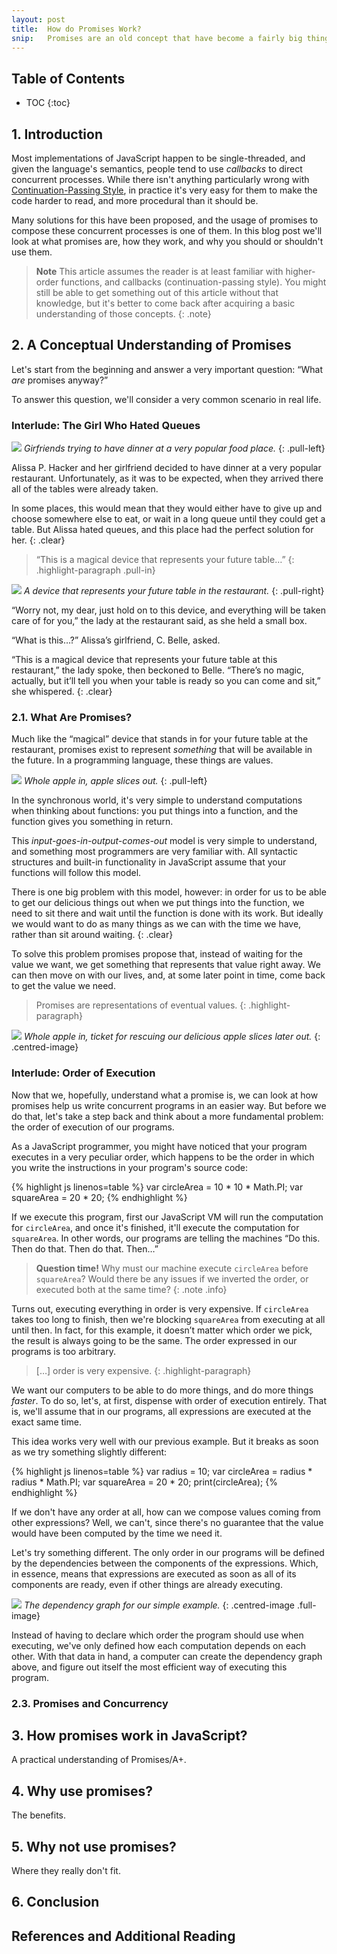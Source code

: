 ```yaml
---
layout: post
title:  How do Promises Work?
snip:   Promises are an old concept that have become a fairly big thing in JavaScript recently, but most people still don't know how to use them properly. This blog post should give you a working understanding of promises, and how to best take advantage of them.
---
```


## Table of Contents
  * TOC
{:toc}


## 1. Introduction

Most implementations of JavaScript happen to be single-threaded, and
given the language's semantics, people tend to use *callbacks* to direct
concurrent processes. While there isn't anything particularly wrong with
[Continuation-Passing Style][CPS], in practice it's very easy for them
to make the code harder to read, and more procedural than it should be.

Many solutions for this have been proposed, and the usage of promises to
compose these concurrent processes is one of them. In this blog post
we'll look at what promises are, how they work, and why you should or
shouldn't use them.

> <strong class="heading">Note</strong>
> This article assumes the reader is at least familiar with
> higher-order functions, and callbacks (continuation-passing style).
> You might still be able to get something out of this article without
> that knowledge, but it's better to come back after acquiring a basic
> understanding of those concepts.
{: .note}


[CPS]: http://matt.might.net/articles/by-example-continuation-passing-style/


## 2. A Conceptual Understanding of Promises

Let's start from the beginning and answer a very important question:
“What *are* promises anyway?”

To answer this question, we'll consider a very common scenario in real
life.

### Interlude: The Girl Who Hated Queues

![](/files/2015/09/promises-01.png)
*Girfriends trying to have dinner at a very popular food place.*
{: .pull-left}

Alissa P. Hacker and her girlfriend decided to have dinner at a very
popular restaurant. Unfortunately, as it was to be expected, when they
arrived there all of the tables were already taken.

In some places, this would mean that they would either have to give up
and choose somewhere else to eat, or wait in a long queue until they
could get a table. But Alissa hated queues, and this place had the
perfect solution for her.
{: .clear}

> “This is a magical device that represents your future table…”
{: .highlight-paragraph .pull-in}

![](/files/2015/09/promises-02.png)
*A device that represents your future table in the restaurant.*
{: .pull-right}

“Worry not, my dear, just hold on to this device, and everything will be
taken care of for you,” the lady at the restaurant said, as she held a
small box.

“What is this…?” Alissa’s girlfriend, C. Belle, asked.

“This is a magical device that represents your future table at this
restaurant,” the lady spoke, then beckoned to Belle. “There’s no magic,
actually, but it’ll tell you when your table is ready so you can come
and sit,” she whispered.
{: .clear}


### 2.1. What Are Promises?

Much like the “magical” device that stands in for your future table at
the restaurant, promises exist to represent *something* that will be
available in the future. In a programming language, these things are
values.

![](/files/2015/09/promises-03.png)
*Whole apple in, apple slices out.*
{: .pull-left}

In the synchronous world, it's very simple to understand computations
when thinking about functions: you put things into a function, and the
function gives you something in return.

This *input-goes-in-output-comes-out* model is very simple to
understand, and something most programmers are very familiar with. All
syntactic structures and built-in functionality in JavaScript assume
that your functions will follow this model.

There is one big problem with this model, however: in order for us to be
able to get our delicious things out when we put things into the
function, we need to sit there and wait until the function is done with
its work. But ideally we would want to do as many things as we can with
the time we have, rather than sit around waiting.
{: .clear}

To solve this problem promises propose that, instead of waiting for the
value we want, we get something that represents that value right
away. We can then move on with our lives, and, at some later point in
time, come back to get the value we need.

> Promises are representations of eventual values.
{: .highlight-paragraph}

![](/files/2015/09/promises-04.png)
*Whole apple in, ticket for rescuing our delicious apple slices later out.*
{: .centred-image}


### Interlude: Order of Execution

Now that we, hopefully, understand what a promise is, we can look at how
promises help us write concurrent programs in an easier way. But before
we do that, let's take a step back and think about a more fundamental
problem: the order of execution of our programs.

As a JavaScript programmer, you might have noticed that your program
executes in a very peculiar order, which happens to be the order in
which you write the instructions in your program's source code:

{% highlight js linenos=table %}
var circleArea = 10 * 10 * Math.PI;
var squareArea = 20 * 20;
{% endhighlight %}

If we execute this program, first our JavaScript VM will run the
computation for `circleArea`, and once it's finished, it'll execute the
computation for `squareArea`. In other words, our programs are telling
the machines “Do this. Then do that. Then do that. Then…”


> <strong class="heading">Question time!</strong>
> Why must our machine execute `circleArea` before `squareArea`? Would
> there be any issues if we inverted the order, or executed both at
> the same time?
{: .note .info}


Turns out, executing everything in order is very expensive. If
`circleArea` takes too long to finish, then we're blocking `squareArea`
from executing at all until then. In fact, for this example, it doesn’t
matter which order we pick, the result is always going to be the
same. The order expressed in our programs is too arbitrary.


> […] order is very expensive.
{: .highlight-paragraph}


We want our computers to be able to do more things, and do more things
*faster*. To do so, let's, at first, dispense with order of execution
entirely. That is, we'll assume that in our programs, all expressions
are executed at the exact same time.

This idea works very well with our previous example. But it breaks as
soon as we try something slightly different:

{% highlight js linenos=table %}
var radius = 10;
var circleArea = radius * radius * Math.PI;
var squareArea = 20 * 20;
print(circleArea);
{% endhighlight %}

If we don't have any order at all, how can we compose values coming from
other expressions? Well, we can't, since there's no guarantee that the
value would have been computed by the time we need it.

Let's try something different. The only order in our programs will be
defined by the dependencies between the components of the
expressions. Which, in essence, means that expressions are executed as
soon as all of its components are ready, even if other things are
already executing.

![](/files/2015/09/promises-05.png)
*The dependency graph for our simple example.*
{: .centred-image .full-image}


Instead of having to declare which order the program should use when
executing, we've only defined how each computation depends on each
other. With that data in hand, a computer can create the dependency
graph above, and figure out itself the most efficient way of executing
this program.


### 2.3. Promises and Concurrency





## 3. How promises work in JavaScript?
A practical understanding of Promises/A+.

## 4. Why use promises?
The benefits.

## 5. Why not use promises?
Where they really don't fit.

## 6. Conclusion


## References and Additional Reading
